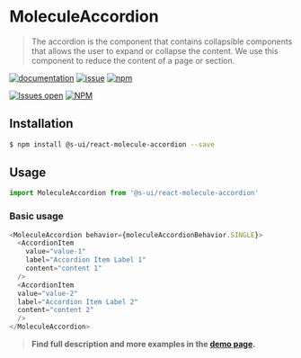 # MoleculeAccordion

> The accordion is the component that contains collapsible components that allows the user to expand or collapse the content. We use this component to reduce the content of a page or section.

[![documentation](https://img.shields.io/badge/read%20the%20doc-black?logo=readthedocs)](https://sui-components.vercel.app/workbench/molecule/accordion/)
[![issue](https://img.shields.io/badge/report%20a%20bug-black?logo=openbugbounty&logoColor=red)](https://github.com/SUI-Components/sui-components/issues/new?&projects=4&template=bug-report.yml&assignees=&template=report-a-bug.yml&title=🪲+&labels=bug,component,molecule,accordion)
[![npm](https://img.shields.io/npm/dt/%40s-ui/react-molecule-accordion?logo=npm&labelColor=black)](https://www.npmjs.com/package/@s-ui/react-molecule-accordion)

[![Issues open](https://img.shields.io/github/issues-search/SUI-Components/sui-components?query=is%3Aopen%20label%3Acomponent%20label%3Aaccordion&logo=openbugbounty&logoColor=red&label=issues%20open&color=red)](https://github.com/SUI-Components/sui-components/issues?q=is%3Aopen+label%3Acomponent+label%3Aaccordion)
[![NPM](https://img.shields.io/npm/l/%40s-ui%2Freact-molecule-accordion)](https://github.com/SUI-Components/sui-components/blob/main/components/molecule/accordion/LICENSE.md)

## Installation

```sh
$ npm install @s-ui/react-molecule-accordion --save
```

## Usage

```js
import MoleculeAccordion from '@s-ui/react-molecule-accordion'
```

### Basic usage

```js
<MoleculeAccordion behavior={moleculeAccordionBehavior.SINGLE}>
  <AccordionItem
    value="value-1"
    label="Accordion Item Label 1"
    content="content 1"
  />
  <AccordionItem
  value="value-2"
  label="Accordion Item Label 2"
  content="content 2"
  />
</MoleculeAccordion>
```

> **Find full description and more examples in the [demo page](#).**

